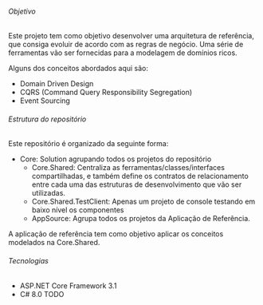 ###### Objetivo

Este projeto tem como objetivo desenvolver uma arquitetura de referência, que consiga 
evoluir de acordo com as regras de negócio. Uma série de ferramentas vão ser fornecidas para 
a modelagem de domínios ricos.

Alguns dos conceitos abordados aqui são:

- Domain Driven Design
- CQRS (Command Query Responsibility Segregation)
- Event Sourcing

###### Estrutura do repositório

Este repositório é organizado da seguinte forma:

* Core: Solution agrupando todos os projetos do repositório
    * Core.Shared: Centraliza as ferramentas/classes/interfaces compartilhadas, 
    e também define os contratos de relacionamento entre cada uma das estruturas
    de desenvolvimento que vão ser utilizadas.
    * Core.Shared.TestClient: Apenas um projeto de console testando em baixo nível os componentes
    * AppSource: Agrupa todos os projetos da Aplicação de Referência.
 
A aplicação de referência tem como objetivo aplicar os conceitos modelados na Core.Shared.

###### Tecnologias

* ASP.NET Core Framework 3.1
* C# 8.0
TODO





